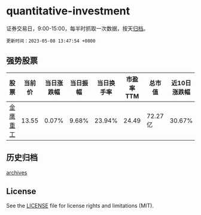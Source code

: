 # quantitative-investment

证券交易日，9:00-15:00，每半时抓取一次数据，按天[归档](archives)。

`更新时间：2023-05-08 13:47:54 +0800`

## 强势股票

|股票|当前价|当日涨跌幅|当日振幅|当日换手率|市盈率TTM|总市值|近10日涨跌幅|
|----|----|----|----|----|----|----|----|
|[金鹰重工](https://xueqiu.com/S/SZ301048)|13.55|0.07%|9.68%|23.94%|24.49|72.27亿|30.67%|

## 历史归档

[archives](archives)

## License

See the [LICENSE](LICENSE) file for license rights and limitations (MIT).